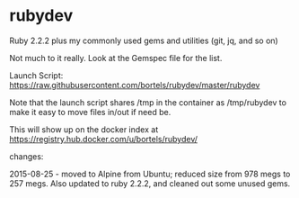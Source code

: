 rubydev
=======

Ruby 2.2.2 plus my commonly used gems and utilities (git, jq, and so on)

Not much to it really. Look at the Gemspec file for the list.

Launch Script: https://raw.githubusercontent.com/bortels/rubydev/master/rubydev

Note that the launch script shares /tmp in the
container as /tmp/rubydev to make it easy to move
files in/out if need be.

This will show up on the docker index at https://registry.hub.docker.com/u/bortels/rubydev/

changes:

2015-08-25 - moved to Alpine from Ubuntu; reduced size from 978 megs to 257 megs.
             Also updated to ruby 2.2.2, and cleaned out some unused gems.
